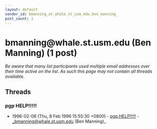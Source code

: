 ```yaml
---
layout: default
sender_id: bmanning_at_whale_st_usm_edu_ben_manning_
post_count: 1
---
```


# bmanning<span>@</span>whale.st.usm.edu (Ben Manning) (1 post)

_Be aware that many list participants used multiple email addresses over their time active on the list. As such this page may not contain all threads available._

## Threads

### pgp HELP!!!!!
+ 1996-02-08 (Thu, 8 Feb 1996 15:55:30 +0800) - [pgp HELP!!!!!](/archive/1996/02/d2a41d2e7d30d2be2fbbe23371d796ebf74d3dd438c09d22c85bb21d9210af4c) - _bmanning@whale.st.usm.edu (Ben Manning)_

